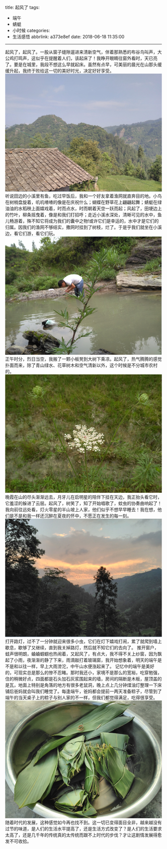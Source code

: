 title: 起风了
tags:
  - 端午
  - 蜻蜓
  - 小时候
categories:
  - 生活感悟
abbrlink: a373e8ef
date: 2018-06-18 11:35:00
---
起风了，起风了。一股从窗子缝隙遛进来清新空气，伴着那熟悉的布谷鸟叫声，大公鸡打鸣声，这似乎在提醒着人们，该起床了！我睁开眼睛往窗外看时，天已亮了。要是在城里，我段不想这么早就起床。虽然有点早，可美丽的晨光在山那头缓缓升起，我终于败给这一切的美好时光，决定好好享受。
![](https://raw.githubusercontent.com/dinphy/dinphy.github.io/master/images/20180619181444.png)听说田边的小溪里有鱼，吃过早饭后，我和一个好友拿着渔网就直奔目的地。小鸟在树梢盘旋着，叽叽喳喳的像是在庆祝什么；蝴蝶在野草花上翩翩起舞；蜻蜓在绿油油的水稻秧上面嬉戏着，时而点水，时而朝着天空一跃而起；风起了，田埂边上的竹叶，柳条摇曳着，像是和我们打招呼；走近小溪水深处，清晰可见的水中，鱼儿畅游着，殊不知它将成为我们的囊中之物!或许它们是幸运的，水中才是它们的归属。因我们的渔网不够结实，撒网时挂到了树枝，烂了。于是乎我们就坐在小溪边，看它们游，看它们玩。
![](https://raw.githubusercontent.com/dinphy/dinphy.github.io/master/images/20180619181346.png)正午时分，烈日当空，我搬了一颗小板凳到大树下乘凉。起风了，热气腾腾的感觉扑面而来，除了青山绿水、花草树木和空气清新以外，这个时候是不分城市农村的。
![](https://raw.githubusercontent.com/dinphy/dinphy.github.io/master/images/20180619181407.png)晚霞在山的尽头渐渐远去，月牙儿在启明星的陪伴下挂在天边，我正抬头看它时，它羞涩的躲进了云层。起风了，树笑了，知了开始唱歌了，蚊虫的协奏曲​响起了！我向前往远处看，灯火零星的半山坡上人家，他们似乎不想早早睡去！我在想，他们是不是和我一样还沉醉在夏夜的怀中，不愿正在发生的每一刻。
![](https://raw.githubusercontent.com/dinphy/dinphy.github.io/master/images/20180619181421.png)打开路灯，过不了一分钟就迎来很多小虫，它们在灯下嬉戏打闹，累了就爬到墙上歇息，歇够了又继续，直到我关掉路灯，然后就不知它们的去向了。
推开窗户，蛙声很明朗，蛐蛐蝈蝈也热闹着，又起风了，有点大，我不得不关上纱窗，因为飘起了小雨，夜渐渐的静了下来，雨滴敲打着玻璃窗，我开始想象着，明天的端午是不是和以往一样，早上大雨滂沱，中午山水便涨起来了。
记忆中的端午是美好的，可现实总是那么的惨不忍睹。那时我还小，家境不是那么的宽裕，吃穿勉强，住的稍微好点，四面都是石头加石灰浆围起来的墙，房间的隔断是木板，屋顶盖的是瓦，地面上特别是角落的地方有很多老鼠洞，晚上点上几分钟煤油灯整理一下床铺后爸妈就会叫我们睡觉了。每逢端午，爸妈都会提前一两天准备粽子，尽管到了端午的当天桌子上的粽子与别人家的不一样，但我们都觉得满足，吃得很享受。![](https://raw.githubusercontent.com/dinphy/dinphy.github.io/master/images/20180619181432.png)随着时代的发展，这种感觉如今再也找不到。这一切已变得面目全非，越来越没有过节的味道，是人们的生活水平提高了，还是生活方式改变了？是人们的生活要求太高了，还是几千年的传统真的太传统而跟不上时代的步伐？才让这剧情发展得愈发不可收拾。